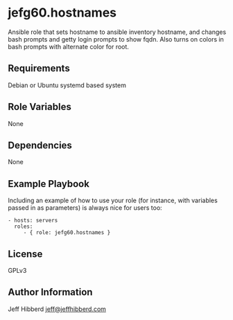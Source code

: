 jefg60.hostnames
=========

Ansible role that sets hostname to ansible inventory hostname, and changes bash prompts and getty login prompts to show fqdn. Also turns on colors in bash prompts with alternate color for root.

Requirements
------------

Debian or Ubuntu systemd based system

Role Variables
--------------

None

Dependencies
------------

None

Example Playbook
----------------

Including an example of how to use your role (for instance, with variables passed in as parameters) is always nice for users too:

    - hosts: servers
      roles:
         - { role: jefg60.hostnames }

License
-------

GPLv3

Author Information
------------------

Jeff Hibberd
jeff@jeffhibberd.com
